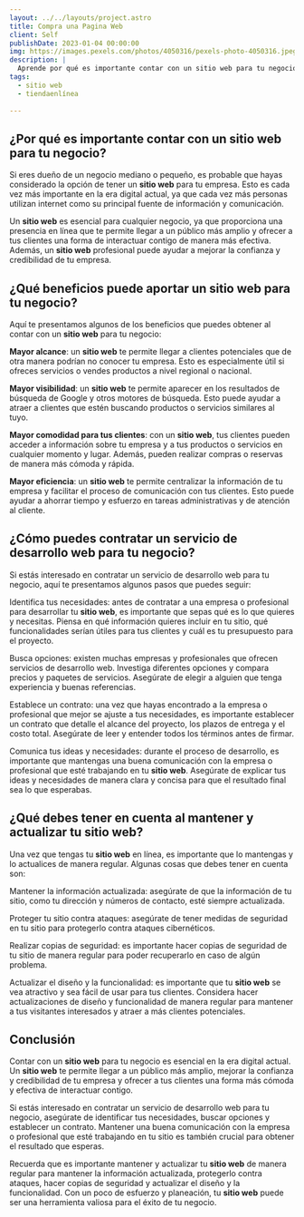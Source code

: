 ```yaml
---
layout: ../../layouts/project.astro
title: Compra una Pagina Web
client: Self
publishDate: 2023-01-04 00:00:00
img: https://images.pexels.com/photos/4050316/pexels-photo-4050316.jpeg?auto=compress&cs=tinysrgb&w=1260&h=750&dpr=1
description: |
  Aprende por qué es importante contar con un sitio web para tu negocio y cómo contratar un servicio de desarrollo web para mejorar tu presencia en línea. Descubre los beneficios que puede aportar un sitio web y cómo mantenerlo y actualizarlo para aprovechar al máximo su potencial.
tags:
  - sitio web
  - tiendaenlínea
  
---
```


## ¿Por qué es importante contar con un **sitio web** para tu negocio?
Si eres dueño de un negocio mediano o pequeño, es probable que hayas considerado la opción de tener un **sitio web** para tu empresa. Esto es cada vez más importante en la era digital actual, ya que cada vez más personas utilizan internet como su principal fuente de información y comunicación.

Un **sitio web** es esencial para cualquier negocio, ya que proporciona una presencia en línea que te permite llegar a un público más amplio y ofrecer a tus clientes una forma de interactuar contigo de manera más efectiva. Además, un **sitio web** profesional puede ayudar a mejorar la confianza y credibilidad de tu empresa.

## ¿Qué beneficios puede aportar un **sitio web** para tu negocio?
Aquí te presentamos algunos de los beneficios que puedes obtener al contar con un **sitio web** para tu negocio:

**Mayor alcance**: un **sitio web** te permite llegar a clientes potenciales que de otra manera podrían no conocer tu empresa. Esto es especialmente útil si ofreces servicios o vendes productos a nivel regional o nacional.

**Mayor visibilidad**: un **sitio web** te permite aparecer en los resultados de búsqueda de Google y otros motores de búsqueda. Esto puede ayudar a atraer a clientes que estén buscando productos o servicios similares al tuyo.

**Mayor comodidad para tus clientes**: con un **sitio web**, tus clientes pueden acceder a información sobre tu empresa y a tus productos o servicios en cualquier momento y lugar. Además, pueden realizar compras o reservas de manera más cómoda y rápida.

**Mayor eficiencia**: un **sitio web** te permite centralizar la información de tu empresa y facilitar el proceso de comunicación con tus clientes. Esto puede ayudar a ahorrar tiempo y esfuerzo en tareas administrativas y de atención al cliente.

## ¿Cómo puedes contratar un servicio de desarrollo web para tu negocio?
Si estás interesado en contratar un servicio de desarrollo web para tu negocio, aquí te presentamos algunos pasos que puedes seguir:

Identifica tus necesidades: antes de contratar a una empresa o profesional para desarrollar tu **sitio web**, es importante que sepas qué es lo que quieres y necesitas. Piensa en qué información quieres incluir en tu sitio, qué funcionalidades serían útiles para tus clientes y cuál es tu presupuesto para el proyecto.

Busca opciones: existen muchas empresas y profesionales que ofrecen servicios de desarrollo web. Investiga diferentes opciones y compara precios y paquetes de servicios. Asegúrate de elegir a alguien que tenga experiencia y buenas referencias.

Establece un contrato: una vez que hayas encontrado a la empresa o profesional que mejor se ajuste a tus necesidades, es importante establecer un contrato que detalle el alcance del proyecto, los plazos de entrega y el costo total. Asegúrate de leer y entender todos los términos antes de firmar.

Comunica tus ideas y necesidades: durante el proceso de desarrollo, es importante que mantengas una buena comunicación con la empresa o profesional que esté trabajando en tu **sitio web**. Asegúrate de explicar tus ideas y necesidades de manera clara y concisa para que el resultado final sea lo que esperabas.

## ¿Qué debes tener en cuenta al mantener y actualizar tu **sitio web**?
Una vez que tengas tu **sitio web** en línea, es importante que lo mantengas y lo actualices de manera regular. Algunas cosas que debes tener en cuenta son:

Mantener la información actualizada: asegúrate de que la información de tu sitio, como tu dirección y números de contacto, esté siempre actualizada.

Proteger tu sitio contra ataques: asegúrate de tener medidas de seguridad en tu sitio para protegerlo contra ataques cibernéticos.

Realizar copias de seguridad: es importante hacer copias de seguridad de tu sitio de manera regular para poder recuperarlo en caso de algún problema.

Actualizar el diseño y la funcionalidad: es importante que tu **sitio web** se vea atractivo y sea fácil de usar para tus clientes. Considera hacer actualizaciones de diseño y funcionalidad de manera regular para mantener a tus visitantes interesados y atraer a más clientes potenciales.

## Conclusión
  Contar con un **sitio web** para tu negocio es esencial en la era digital actual. Un **sitio web** te permite llegar a un público más amplio, mejorar la confianza y credibilidad de tu empresa y ofrecer a tus clientes una forma más cómoda y efectiva de interactuar contigo.

Si estás interesado en contratar un servicio de desarrollo web para tu negocio, asegúrate de identificar tus necesidades, buscar opciones y establecer un contrato. Mantener una buena comunicación con la empresa o profesional que esté trabajando en tu sitio es también crucial para obtener el resultado que esperas.

Recuerda que es importante mantener y actualizar tu **sitio web** de manera regular para mantener la información actualizada, protegerlo contra ataques, hacer copias de seguridad y actualizar el diseño y la funcionalidad. Con un poco de esfuerzo y planeación, tu **sitio web** puede ser una herramienta valiosa para el éxito de tu negocio.




